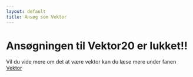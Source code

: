```yaml
---
layout: default
title: Ansøg som Vektor
---
```

<h1>Ansøgningen til Vektor20 er lukket!!</h1>

Vil du vide mere om det at være vektor kan du læse mere under fanen
<a href="/vektor">Vektor</a>